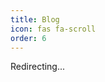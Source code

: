 ```yaml
---
title: Blog
icon: fas fa-scroll
order: 6
---
```


Redirecting...
<script>
    window.location.replace('https://ahampriyanshu.com/blog');
</script>
